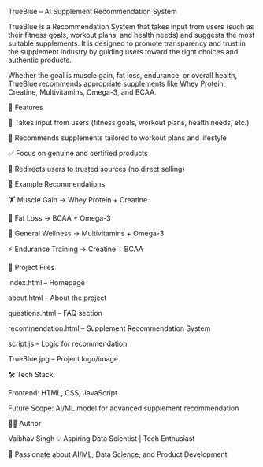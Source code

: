 TrueBlue – AI Supplement Recommendation System

TrueBlue is a Recommendation System that takes input from users (such as their fitness goals, workout plans, and health needs) and suggests the most suitable supplements. It is designed to promote transparency and trust in the supplement industry by guiding users toward the right choices and authentic products.

Whether the goal is muscle gain, fat loss, endurance, or overall health, TrueBlue recommends appropriate supplements like Whey Protein, Creatine, Multivitamins, Omega-3, and BCAA.

🚀 Features

📝 Takes input from users (fitness goals, workout plans, health needs, etc.)

🎯 Recommends supplements tailored to workout plans and lifestyle

✅ Focus on genuine and certified products

🔗 Redirects users to trusted sources (no direct selling)

📌 Example Recommendations

🏋️ Muscle Gain → Whey Protein + Creatine

🏃 Fat Loss → BCAA + Omega-3

🧘 General Wellness → Multivitamins + Omega-3

⚡ Endurance Training → Creatine + BCAA

📂 Project Files

index.html – Homepage

about.html – About the project

questions.html – FAQ section

recommendation.html – Supplement Recommendation System

script.js – Logic for recommendation

TrueBlue.jpg – Project logo/image

🛠️ Tech Stack

Frontend: HTML, CSS, JavaScript

Future Scope: AI/ML model for advanced supplement recommendation

👨‍💻 Author

Vaibhav Singh
💡 Aspiring Data Scientist | Tech Enthusiast

📌 Passionate about AI/ML, Data Science, and Product Development


